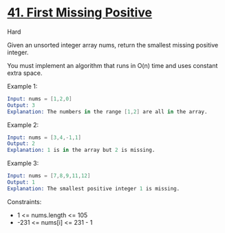 # [41. First Missing Positive](https://leetcode.com/problems/first-missing-positive/)

Hard

Given an unsorted integer array nums, return the smallest missing positive integer.

You must implement an algorithm that runs in O(n) time and uses constant extra space.

Example 1:

```s
Input: nums = [1,2,0]
Output: 3
Explanation: The numbers in the range [1,2] are all in the array.
```

Example 2:

```s
Input: nums = [3,4,-1,1]
Output: 2
Explanation: 1 is in the array but 2 is missing.
```

Example 3:

```s
Input: nums = [7,8,9,11,12]
Output: 1
Explanation: The smallest positive integer 1 is missing.
```

Constraints:

- 1 <= nums.length <= 105
- -231 <= nums[i] <= 231 - 1
